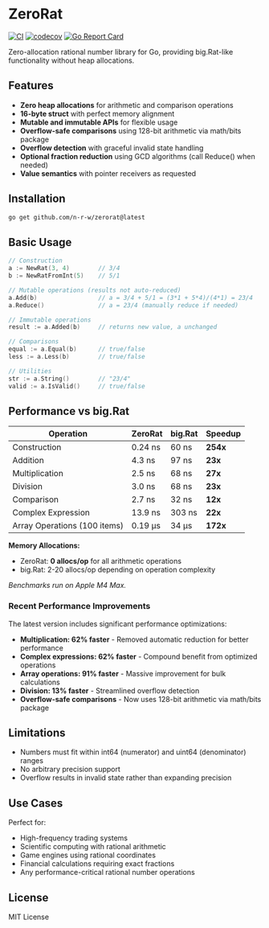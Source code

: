 # ZeroRat

[![CI](https://github.com/n-r-w/zerorat/actions/workflows/ci.yml/badge.svg)](https://github.com/n-r-w/zerorat/actions/workflows/ci.yml)
[![codecov](https://codecov.io/gh/n-r-w/zerorat/branch/main/graph/badge.svg)](https://codecov.io/gh/n-r-w/zerorat)
[![Go Report Card](https://goreportcard.com/badge/github.com/n-r-w/zerorat)](https://goreportcard.com/report/github.com/n-r-w/zerorat)

Zero-allocation rational number library for Go, providing big.Rat-like functionality without heap allocations.

## Features

- **Zero heap allocations** for arithmetic and comparison operations
- **16-byte struct** with perfect memory alignment
- **Mutable and immutable APIs** for flexible usage
- **Overflow-safe comparisons** using 128-bit arithmetic via math/bits package
- **Overflow detection** with graceful invalid state handling
- **Optional fraction reduction** using GCD algorithms (call Reduce() when needed)
- **Value semantics** with pointer receivers as requested

## Installation

```bash
go get github.com/n-r-w/zerorat@latest
```

## Basic Usage

```go
// Construction
a := NewRat(3, 4)        // 3/4
b := NewRatFromInt(5)    // 5/1

// Mutable operations (results not auto-reduced)
a.Add(b)                 // a = 3/4 + 5/1 = (3*1 + 5*4)/(4*1) = 23/4
a.Reduce()               // a = 23/4 (manually reduce if needed)

// Immutable operations  
result := a.Added(b)     // returns new value, a unchanged

// Comparisons
equal := a.Equal(b)      // true/false
less := a.Less(b)        // true/false

// Utilities
str := a.String()        // "23/4"
valid := a.IsValid()     // true/false
```

## Performance vs big.Rat

| Operation | ZeroRat | big.Rat | Speedup |
|-----------|---------|---------|---------|
| Construction | 0.24 ns | 60 ns | **254x** |
| Addition | 4.3 ns | 97 ns | **23x** |
| Multiplication | 2.5 ns | 68 ns | **27x** |
| Division | 3.0 ns | 68 ns | **23x** |
| Comparison | 2.7 ns | 32 ns | **12x** |
| Complex Expression | 13.9 ns | 303 ns | **22x** |
| Array Operations (100 items) | 0.19 μs | 34 μs | **172x** |

**Memory Allocations:**
- ZeroRat: **0 allocs/op** for all arithmetic operations
- big.Rat: 2-20 allocs/op depending on operation complexity

*Benchmarks run on Apple M4 Max.*

### Recent Performance Improvements

The latest version includes significant performance optimizations:
- **Multiplication: 62% faster** - Removed automatic reduction for better performance
- **Complex expressions: 62% faster** - Compound benefit from optimized operations
- **Array operations: 91% faster** - Massive improvement for bulk calculations
- **Division: 13% faster** - Streamlined overflow detection
- **Overflow-safe comparisons** - Now uses 128-bit arithmetic via math/bits package

## Limitations

- Numbers must fit within int64 (numerator) and uint64 (denominator) ranges
- No arbitrary precision support
- Overflow results in invalid state rather than expanding precision

## Use Cases

Perfect for:
- High-frequency trading systems
- Scientific computing with rational arithmetic  
- Game engines using rational coordinates
- Financial calculations requiring exact fractions
- Any performance-critical rational number operations

## License

MIT License
